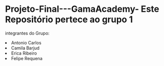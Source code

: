 # Projeto-Final---GamaAcademy- Este Repositório pertece ao grupo 1 
 integrantes do Grupo:
 <li> Antonio Carlos <li> Camila Barjud<li> Erica Ribeiro <li> Felipe Requena 
  
